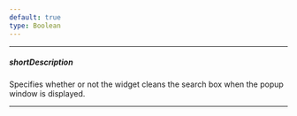 ```yaml
---
default: true
type: Boolean
---
```

---
##### shortDescription
Specifies whether or not the widget cleans the search box when the popup window is displayed.

---
